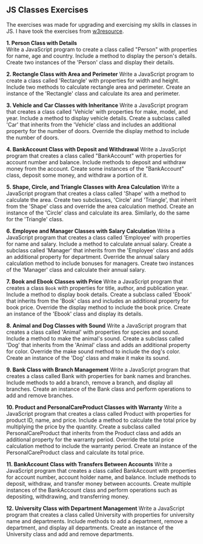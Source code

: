 ## JS Classes Exercises

The exercises was made for upgrading and exercising my skills in classes in JS. I have took the exercises from 
[w3resource](https://www.w3resource.com/javascript-exercises/oop/index.php).

**1. Person Class with Details**  
Write a JavaScript program to create a class called "Person" with properties for name, age and country. Include a method to display the person's details. Create two instances of the 'Person' class and display their details.

**2. Rectangle Class with Area and Perimeter**
Write a JavaScript program to create a class called 'Rectangle' with properties for width and height. Include two methods to calculate rectangle area and perimeter. Create an instance of the 'Rectangle' class and calculate its area and perimeter.

**3. Vehicle and Car Classes with Inheritance**
Write a JavaScript program that creates a class called 'Vehicle' with properties for make, model, and year. Include a method to display vehicle details. Create a subclass called 'Car' that inherits from the 'Vehicle' class and includes an additional property for the number of doors. Override the display method to include the number of doors.

**4. BankAccount Class with Deposit and Withdrawal**
Write a JavaScript program that creates a class called "BankAccount" with properties for account number and balance. Include methods to deposit and withdraw money from the account. Create some instances of the "BankAccount" class, deposit some money, and withdraw a portion of it.

**5. Shape, Circle, and Triangle Classes with Area Calculation**
Write a JavaScript program that creates a class called 'Shape' with a method to calculate the area. Create two subclasses, 'Circle' and 'Triangle', that inherit from the 'Shape' class and override the area calculation method. Create an instance of the 'Circle' class and calculate its area. Similarly, do the same for the 'Triangle' class.

**6. Employee and Manager Classes with Salary Calculation**
Write a JavaScript program that creates a class called 'Employee' with properties for name and salary. Include a method to calculate annual salary. Create a subclass called 'Manager' that inherits from the 'Employee' class and adds an additional property for department. Override the annual salary calculation method to include bonuses for managers. Create two instances of the 'Manager' class and calculate their annual salary.

**7. Book and Ebook Classes with Price**
Write a JavaScript program that creates a class `Book` with properties for title, author, and publication year. Include a method to display book details. Create a subclass called 'Ebook' that inherits from the 'Book' class and includes an additional property for book price. Override the display method to include the book price. Create an instance of the 'Ebook' class and display its details.

**8. Animal and Dog Classes with Sound**
Write a JavaScript program that creates a class called 'Animal' with properties for species and sound. Include a method to make the animal's sound. Create a subclass called 'Dog' that inherits from the 'Animal' class and adds an additional property for color. Override the make sound method to include the dog's color. Create an instance of the 'Dog' class and make it make its sound.

**9. Bank Class with Branch Management**
Write a JavaScript program that creates a class called Bank with properties for bank names and branches. Include methods to add a branch, remove a branch, and display all branches. Create an instance of the Bank class and perform operations to add and remove branches.

**10. Product and PersonalCareProduct Classes with Warranty**
Write a JavaScript program that creates a class called Product with properties for product ID, name, and price. Include a method to calculate the total price by multiplying the price by the quantity. Create a subclass called PersonalCareProduct that inherits from the Product class and adds an additional property for the warranty period. Override the total price calculation method to include the warranty period. Create an instance of the PersonalCareProduct class and calculate its total price.

**11. BankAccount Class with Transfers Between Accounts**
Write a JavaScript program that creates a class called BankAccount with properties for account number, account holder name, and balance. Include methods to deposit, withdraw, and transfer money between accounts. Create multiple instances of the BankAccount class and perform operations such as depositing, withdrawing, and transferring money.

**12. University Class with Department Management**
Write a JavaScript program that creates a class called University with properties for university name and departments. Include methods to add a department, remove a department, and display all departments. Create an instance of the University class and add and remove departments.
